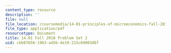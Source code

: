 ```yaml
---
content_type: resource
description: ''
file: null
file_location: /coursemedia/14-01-principles-of-microeconomics-fall-2018/cbb076561963ad5b4e19215c69003d6f_MIT14_01F18_pset2.pdf
file_type: application/pdf
resourcetype: Document
title: 14.01 Fall 2018 Problem Set 2
uid: cbb07656-1963-ad5b-4e19-215c69003d6f
---
```

